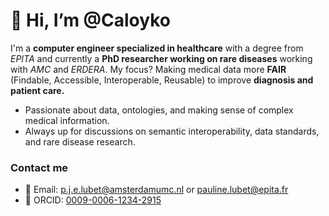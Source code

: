 # 👋 Hi, I’m @Caloyko
I'm a **computer engineer specialized in healthcare** with a degree from *EPITA* and currently a **PhD researcher working on rare diseases** working with *AMC* and *ERDERA*.
My focus? Making medical data more **FAIR** (Findable, Accessible, Interoperable, Reusable) to improve **diagnosis and patient care.**

- Passionate about data, ontologies, and making sense of complex medical information.
- Always up for discussions on semantic interoperability, data standards, and rare disease research.



### Contact me
- 📧 Email: p.j.e.lubet@amsterdamumc.nl or pauline.lubet@epita.fr
- 🔗 ORCID: [0009-0006-1234-2915](https://orcid.org/0009-0006-1234-2915)

<!---
Caloyko/Caloyko is a ✨ special ✨ repository because its `README.md` (this file) appears on your GitHub profile.
You can click the Preview link to take a look at your changes.
--->
